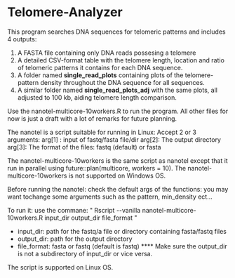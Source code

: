 # Telomere-Analyzer
 This program searches DNA sequences for telomeric patterns and includes 4 outputs:
 1. A FASTA file containing only DNA reads possesing a telomere
 2. A detailed CSV-format table with the telomere length, location and ratio of telomeric patterns it contains for each DNA sequence.
 3. A folder named **single_read_plots** containing plots of the telomere-pattern density throughout the DNA sequence for all sequences.
 4. A similar folder named **single_read_plots_adj** with the same plots, all adjusted to 100 kb, aiding telomere length comparison.
 
Use the nanotel-multicore-10workers.R to run the program.
All other files for now is just a draft with a lot of remarks for future planning.

The nanotel is a script suitable for running in Linux:
Accept 2 or 3 arguments:
arg[1] : input of fastq/fasta file/dir
arg[2]: The output directory
arg[3]: The format of the files: fastq (default) or fasta

The nanotel-multicore-10workers is the same script as nanotel except that it run in parallel using future::plan(multicore, workers = 10).
The nanotel-multicore-10workers is not supported on Windows OS.

Before running the nanotel: check the default args of the functions: you may want tochange some arguments such as the pattern, min_density ect...

To run it: use the commane:
" Rscript --vanilla nanotel-multicore-10workers.R input_dir output_dir file_format "
- input_dir: path for the fastq/a file or directory containing fasta/fastq files
- output_dir: path for the output directory
- file_format: fasta or fastq (default is fastq)
**** Make sure the output_dir is not a subdirectory of input_dir or vice versa.
 

The script is supported on Linux OS.

